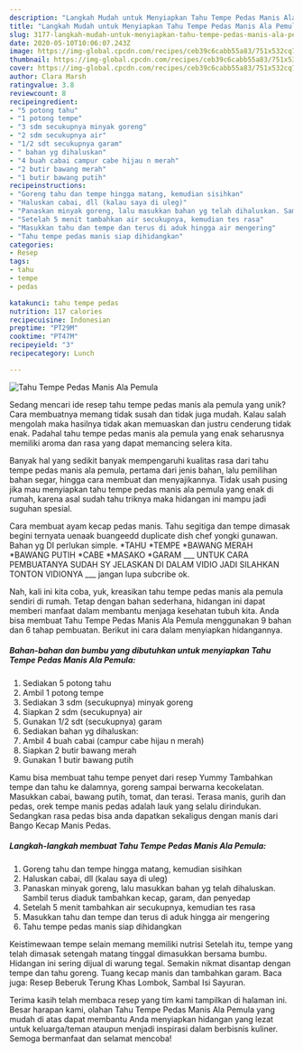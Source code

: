 ```yaml
---
description: "Langkah Mudah untuk Menyiapkan Tahu Tempe Pedas Manis Ala Pemula, Enak"
title: "Langkah Mudah untuk Menyiapkan Tahu Tempe Pedas Manis Ala Pemula, Enak"
slug: 3177-langkah-mudah-untuk-menyiapkan-tahu-tempe-pedas-manis-ala-pemula-enak
date: 2020-05-10T10:06:07.243Z
image: https://img-global.cpcdn.com/recipes/ceb39c6cabb55a83/751x532cq70/tahu-tempe-pedas-manis-ala-pemula-foto-resep-utama.jpg
thumbnail: https://img-global.cpcdn.com/recipes/ceb39c6cabb55a83/751x532cq70/tahu-tempe-pedas-manis-ala-pemula-foto-resep-utama.jpg
cover: https://img-global.cpcdn.com/recipes/ceb39c6cabb55a83/751x532cq70/tahu-tempe-pedas-manis-ala-pemula-foto-resep-utama.jpg
author: Clara Marsh
ratingvalue: 3.8
reviewcount: 8
recipeingredient:
- "5 potong tahu"
- "1 potong tempe"
- "3 sdm secukupnya minyak goreng"
- "2 sdm secukupnya air"
- "1/2 sdt secukupnya garam"
- " bahan yg dihaluskan"
- "4 buah cabai campur cabe hijau n merah"
- "2 butir bawang merah"
- "1 butir bawang putih"
recipeinstructions:
- "Goreng tahu dan tempe hingga matang, kemudian sisihkan"
- "Haluskan cabai, dll (kalau saya di uleg)"
- "Panaskan minyak goreng, lalu masukkan bahan yg telah dihaluskan. Sambil terus diaduk tambahkan kecap, garam, dan penyedap"
- "Setelah 5 menit tambahkan air secukupnya, kemudian tes rasa"
- "Masukkan tahu dan tempe dan terus di aduk hingga air mengering"
- "Tahu tempe pedas manis siap dihidangkan"
categories:
- Resep
tags:
- tahu
- tempe
- pedas

katakunci: tahu tempe pedas 
nutrition: 117 calories
recipecuisine: Indonesian
preptime: "PT29M"
cooktime: "PT47M"
recipeyield: "3"
recipecategory: Lunch

---
```



![Tahu Tempe Pedas Manis Ala Pemula](https://img-global.cpcdn.com/recipes/ceb39c6cabb55a83/751x532cq70/tahu-tempe-pedas-manis-ala-pemula-foto-resep-utama.jpg)

Sedang mencari ide resep tahu tempe pedas manis ala pemula yang unik? Cara membuatnya memang tidak susah dan tidak juga mudah. Kalau salah mengolah maka hasilnya tidak akan memuaskan dan justru cenderung tidak enak. Padahal tahu tempe pedas manis ala pemula yang enak seharusnya memiliki aroma dan rasa yang dapat memancing selera kita.

Banyak hal yang sedikit banyak mempengaruhi kualitas rasa dari tahu tempe pedas manis ala pemula, pertama dari jenis bahan, lalu pemilihan bahan segar, hingga cara membuat dan menyajikannya. Tidak usah pusing jika mau menyiapkan tahu tempe pedas manis ala pemula yang enak di rumah, karena asal sudah tahu triknya maka hidangan ini mampu jadi suguhan spesial.

Cara membuat ayam kecap pedas manis. Tahu segitiga dan tempe dimasak begini ternyata uenaak buangeedd duplicate dish chef yongki gunawan. Bahan yg DI perlukan simple. *TAHU *TEMPE *BAWANG MERAH *BAWANG PUTIH *CABE *MASAKO *GARAM ___ UNTUK CARA PEMBUATANYA SUDAH SY JELASKAN DI DALAM VIDIO JADI SILAHKAN TONTON VIDIONYA ___ jangan lupa subcribe ok.


Nah, kali ini kita coba, yuk, kreasikan tahu tempe pedas manis ala pemula sendiri di rumah. Tetap dengan bahan sederhana, hidangan ini dapat memberi manfaat dalam membantu menjaga kesehatan tubuh kita. Anda bisa membuat Tahu Tempe Pedas Manis Ala Pemula menggunakan 9 bahan dan 6 tahap pembuatan. Berikut ini cara dalam menyiapkan hidangannya.

<!--inarticleads1-->

##### Bahan-bahan dan bumbu yang dibutuhkan untuk menyiapkan Tahu Tempe Pedas Manis Ala Pemula:

1. Sediakan 5 potong tahu
1. Ambil 1 potong tempe
1. Sediakan 3 sdm (secukupnya) minyak goreng
1. Siapkan 2 sdm (secukupnya) air
1. Gunakan 1/2 sdt (secukupnya) garam
1. Sediakan  bahan yg dihaluskan:
1. Ambil 4 buah cabai (campur cabe hijau n merah)
1. Siapkan 2 butir bawang merah
1. Gunakan 1 butir bawang putih


Kamu bisa membuat tahu tempe penyet dari resep Yummy Tambahkan tempe dan tahu ke dalamnya, goreng sampai berwarna kecokelatan. Masukkan cabai, bawang putih, tomat, dan terasi. Terasa manis, gurih dan pedas, orek tempe manis pedas adalah lauk yang selalu dirindukan. Sedangkan rasa pedas bisa anda dapatkan sekaligus dengan manis dari Bango Kecap Manis Pedas. 

<!--inarticleads2-->

##### Langkah-langkah membuat Tahu Tempe Pedas Manis Ala Pemula:

1. Goreng tahu dan tempe hingga matang, kemudian sisihkan
1. Haluskan cabai, dll (kalau saya di uleg)
1. Panaskan minyak goreng, lalu masukkan bahan yg telah dihaluskan. Sambil terus diaduk tambahkan kecap, garam, dan penyedap
1. Setelah 5 menit tambahkan air secukupnya, kemudian tes rasa
1. Masukkan tahu dan tempe dan terus di aduk hingga air mengering
1. Tahu tempe pedas manis siap dihidangkan


Keistimewaan tempe selain memang memiliki nutrisi Setelah itu, tempe yang telah dimasak setengah matang tinggal dimasukkan bersama bumbu. Hidangan ini sering dijual di warung tegal. Semakin nikmat disantap dengan tempe dan tahu goreng. Tuang kecap manis dan tambahkan garam. Baca juga: Resep Beberuk Terung Khas Lombok, Sambal Isi Sayuran. 

Terima kasih telah membaca resep yang tim kami tampilkan di halaman ini. Besar harapan kami, olahan Tahu Tempe Pedas Manis Ala Pemula yang mudah di atas dapat membantu Anda menyiapkan hidangan yang lezat untuk keluarga/teman ataupun menjadi inspirasi dalam berbisnis kuliner. Semoga bermanfaat dan selamat mencoba!
